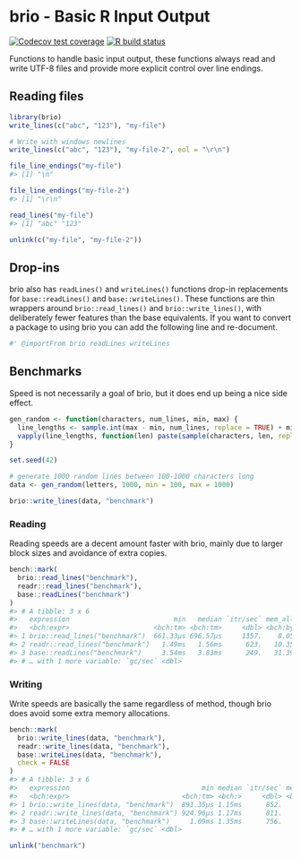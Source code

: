 
<!-- README.md is generated from README.Rmd. Please edit that file -->

# brio - Basic R Input Output

<!-- badges: start -->

[![Codecov test
coverage](https://codecov.io/gh/r-lib/brio/branch/master/graph/badge.svg)](https://codecov.io/gh/r-lib/brio?branch=master)
[![R build
status](https://github.com/r-lib/brio/workflows/R-CMD-check/badge.svg)](https://github.com/r-lib/brio/actions)
<!-- badges: end -->

Functions to handle basic input output, these functions always read and
write UTF-8 files and provide more explicit control over line endings.

## Reading files

``` r
library(brio)
write_lines(c("abc", "123"), "my-file")

# Write with windows newlines
write_lines(c("abc", "123"), "my-file-2", eol = "\r\n")

file_line_endings("my-file")
#> [1] "\n"

file_line_endings("my-file-2")
#> [1] "\r\n"

read_lines("my-file")
#> [1] "abc" "123"

unlink(c("my-file", "my-file-2"))
```

## Drop-ins

brio also has `readLines()` and `writeLines()` functions drop-in
replacements for `base::readLines()` and `base::writeLines()`. These
functions are thin wrappers around `brio::read_lines()` and
`brio::write_lines()`, with deliberately fewer features than the base
equivalents. If you want to convert a package to using brio you can add
the following line and re-document.

``` r
#' @importFrom brio readLines writeLines
```

## Benchmarks

Speed is not necessarily a goal of brio, but it does end up being a nice
side effect.

``` r
gen_random <- function(characters, num_lines, min, max) {
  line_lengths <- sample.int(max - min, num_lines, replace = TRUE) + min
  vapply(line_lengths, function(len) paste(sample(characters, len, replace = TRUE), collapse = ""), character(1))
}

set.seed(42)

# generate 1000 random lines between 100-1000 characters long
data <- gen_random(letters, 1000, min = 100, max = 1000)

brio::write_lines(data, "benchmark")
```

### Reading

Reading speeds are a decent amount faster with brio, mainly due to
larger block sizes and avoidance of extra copies.

``` r
bench::mark(
  brio::read_lines("benchmark"),
  readr::read_lines("benchmark"),
  base::readLines("benchmark")
)
#> # A tibble: 3 x 6
#>   expression                          min   median `itr/sec` mem_alloc
#>   <bch:expr>                     <bch:tm> <bch:tm>     <dbl> <bch:byt>
#> 1 brio::read_lines("benchmark")  661.33µs 696.57µs     1357.    8.05KB
#> 2 readr::read_lines("benchmark")   1.49ms   1.56ms      623.   10.35KB
#> 3 base::readLines("benchmark")     3.54ms   3.83ms      249.   31.39KB
#> # … with 1 more variable: `gc/sec` <dbl>
```

### Writing

Write speeds are basically the same regardless of method, though brio
does avoid some extra memory allocations.

``` r
bench::mark(
  brio::write_lines(data, "benchmark"),
  readr::write_lines(data, "benchmark"),
  base::writeLines(data, "benchmark"),
  check = FALSE
)
#> # A tibble: 3 x 6
#>   expression                                 min median `itr/sec` mem_alloc
#>   <bch:expr>                            <bch:tm> <bch:>     <dbl> <bch:byt>
#> 1 brio::write_lines(data, "benchmark")  891.35µs 1.15ms      852.        0B
#> 2 readr::write_lines(data, "benchmark") 924.96µs 1.17ms      811.    2.49KB
#> 3 base::writeLines(data, "benchmark")     1.09ms 1.35ms      756.        0B
#> # … with 1 more variable: `gc/sec` <dbl>

unlink("benchmark")
```
